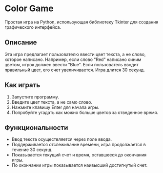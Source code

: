 # Color Game
Простая игра на Python, использующая библиотеку Tkinter для создания графического интерфейса.

## Описание
Эта игра предлагает пользователю ввести цвет текста, а не слово, которое написано. Например, если слово "Red" написано синим цветом, игрок должен ввести "Blue". Если пользователь вводит правильный цвет, его счет увеличивается. Игра длится 30 секунд.

## Как играть
1. Запустите программу.
2. Введите цвет текста, а не само слово.
3. Нажмите клавишу Enter для начала игры.
4. Попробуйте угадать как можно больше цветов за отведенное время.

## Функциональности
- Ввод текста осуществляется через поле ввода.
- Поддерживается отслеживание времени, игра продолжается в течение 30 секунд.
- Показывается текущий счет и время, оставшееся до окончания игры.
- По окончании игры показывается наивысший достигнутый счет.
